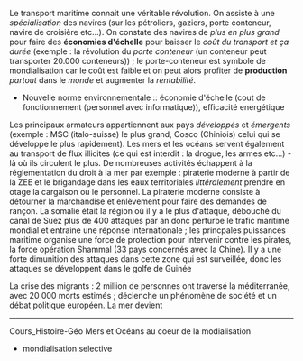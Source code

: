 
Le transport maritime connait une véritable révolution. On assiste à une *spécialisation* des navires (sur les pétroliers, gaziers, porte conteneur, navire de croisière etc...). On constate des navires de *plus en plus grand* pour faire des **économies d'échelle** pour baisser le *coût du transport et ça durée* (exemple : la révolution du *porte conteneur* (un conteneur peut transporter 20.000 conteneurs)) ; le porte-conteneur est symbole de mondialisation car le coût est faible et on peut alors profiter de **production** *partout* dans le *monde* et augmenter la *rentabilité*. 
- Nouvelle norme environnementale :: économie d'échelle (cout de fonctionnement (personnel avec informatique)), efficacité energétique

Les principaux armateurs appartiennent aux pays *développés* et *émergents* (exemple : MSC (italo-suisse) le plus grand, Cosco (Chiniois) celui qui se développe le plus rapidement).
Les mers et les océans servent également au transport de flux illicites (ce qui est interdit : la drogue, les armes etc...) - là où ils circulent le plus. 
De nombreuses activités échappent à la réglementation du droit à la mer par exemple : piraterie moderne à partir de la ZEE et le brigandage dans les eaux territoriales *littéralement* prendre en otage la cargaison ou le personnel. 
La piraterie moderne consiste à détourner la marchandise et enlèvement pour faire des demandes de rançon. La somalie était la région où il y a le plus d'attaque, débouché du canal de Suez plus de 400 attaques par an donc perturbe le trafic maritime mondial et entraine une réponse internationale ; les princpales puissances maritime organise une force de protection pour intervenir contre les pirates, la force opération Shammal (33 pays concernés avec la Chine). Il y a une forte dimunition des attaques dans cette zone qui est surveillée, donc les attaques se développent dans le golfe de Guinée

La crise des migrants : 2 million de personnes ont traversé la méditerranée, avec 20 000 morts estimés ; déclenche un phénomène de société et un débat politique européen. La mer devient

---
Cours_Histoire-Géo Mers et Océans au coeur de la modialisation
- mondialisation selective